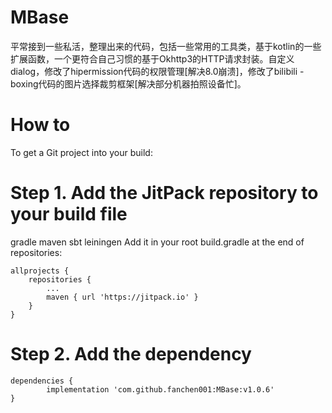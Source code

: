 # MBase
平常接到一些私活，整理出来的代码，包括一些常用的工具类，基于kotlin的一些扩展函数，一个更符合自己习惯的基于Okhttp3的HTTP请求封装。自定义dialog，修改了hipermission代码的权限管理[解决8.0崩溃]，修改了bilibili - boxing代码的图片选择裁剪框架[解决部分机器拍照设备忙]。


# How to
To get a Git project into your build:

Step 1. Add the JitPack repository to your build file
========


gradle
maven
sbt
leiningen
Add it in your root build.gradle at the end of repositories:

	allprojects {
		repositories {
			...
			maven { url 'https://jitpack.io' }
		}
	}

Step 2. Add the dependency
========


	dependencies {
	        implementation 'com.github.fanchen001:MBase:v1.0.6'
	}
